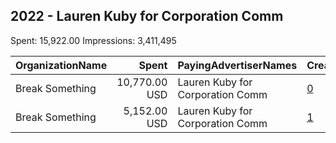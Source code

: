 ## 2022 - Lauren Kuby for Corporation Comm 
Spent: 15,922.00
Impressions: 3,411,495

|OrganizationName|Spent|PayingAdvertiserNames|CreativeUrls|Impressions|Genders|AgeBrackets|CountryCodes|BillingAddresses|CandidateBallotInformation|
|:---|---:|:---|:---|---:|:---|:---|:---|:---|:---|
|Break Something|10,770.00 USD|Lauren Kuby for Corporation Comm|[0](https://www.snap.com/political-ads/asset/d545a286e51e16c2ea8d66f93a0df94b34e25eb5238dab210f61a715d820ff29?mediaType=mp4)|1,929,434||18+|united states|"1768 Columbia Road NW #3,Washington,20009,US"|Lauren Kuby|
|Break Something|5,152.00 USD|Lauren Kuby for Corporation Comm|[1](https://www.snap.com/political-ads/asset/457dd7ce913564f176bfab5d2c7b88201555aa8c4cb23b815ef317e1601561e9?mediaType=mp4)|1,482,061||18+|united states|"1768 Columbia Road NW #3,Washington,20009,US"|Lauren Kuby|
